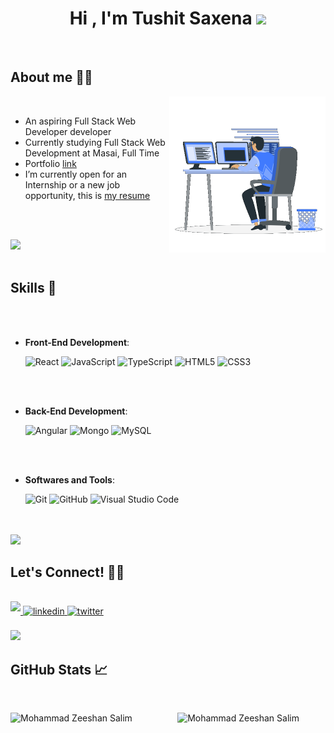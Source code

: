 <h1 align="center"><b>Hi , I'm Tushit Saxena </b><img src="https://media.giphy.com/media/hvRJCLFzcasrR4ia7z/giphy.gif" width="35"></h1>

<br>



	
## **About me 👋🏻**

<picture> <img align="right" src="https://github.com/0xAbdulKhalid/0xAbdulKhalid/raw/main/assets/mdImages/Right_Side.gif" width = 250px></picture>

<br>

- An aspiring Full Stack Web Developer developer
- Currently studying Full Stack Web Development at Masai, Full Time
- Portfolio [link](https://salimzeeshan.github.io/portfolio/)
- I’m currently open for an Internship or a new job opportunity, this is [my resume](https://drive.google.com/file/d/13RMS0TwUEnhKzNZ5w0O8lWK8NElLq4PS/view?usp=share_link)

<br><br>

<img src="https://user-images.githubusercontent.com/73097560/115834477-dbab4500-a447-11eb-908a-139a6edaec5c.gif"><br><br>

<div align="left">

## <b>Skills 🧠</b>
<br>

<br>   
    
- **Front-End Development**:

   ![React](https://img.shields.io/badge/React%20-61DBFB?style=for-the-badge&logo=react&logoColor=black)
   ![JavaScript](https://img.shields.io/badge/JavaScript%20-%23F7DF1E.svg?style=for-the-badge&logo=javascript&logoColor=black)
   ![TypeScript](https://img.shields.io/badge/TypeScript%20-3077C4?style=for-the-badge&logo=typescript&logoColor=white)
   ![HTML5](https://img.shields.io/badge/HTML5%20-%23E34F26.svg?style=for-the-badge&logo=html5&logoColor=white)
   ![CSS3](https://img.shields.io/badge/CSS%20-%231572B6.svg?style=for-the-badge&logo=css3&logoColor=white)

<br>
	
<br>   
    
- **Back-End Development**:

   ![Angular](https://img.shields.io/badge/Angular%20-E23236?style=for-the-badge&logo=angular&logoColor=white)
   ![Mongo](https://img.shields.io/badge/MongoDB%20-3e9c38?style=for-the-badge&logo=mongodb&logoColor=white)
   ![MySQL](https://img.shields.io/badge/MySQL%20-5382a0?style=for-the-badge&logo=mysql&logoColor=white)

<br>
    
<br>

- **Softwares and Tools**:

    ![Git](https://img.shields.io/badge/git-%23F05033.svg?style=for-the-badge&logo=git&logoColor=white)
    ![GitHub](https://img.shields.io/badge/github-%23121011.svg?style=for-the-badge&logo=github&logoColor=white)
    ![Visual Studio Code](https://img.shields.io/badge/Visual%20Studio%20Code-0078d7.svg?style=for-the-badge&logo=visual-studio-code&logoColor=white)

<br>

<br>
<img src="https://user-images.githubusercontent.com/73097560/115834477-dbab4500-a447-11eb-908a-139a6edaec5c.gif">
<br>

## <b>Let's Connect! 🤝🏻</b>
<br>
<div align='left'>
	
<a href="mailto:zeeshansalim541@gmail.com" target="_blank">
<img src="https://img.shields.io/badge/gmail -%23EA4335.svg?style=for-the-badge&logo=gmail&logoColor=white" t=mail style="margin-bottom: 5px;" />
</a>

<a href="https://www.linkedin.com/in/zeeshan-salim-5167ba173/" target="_blank">
<img src="https://img.shields.io/badge/linkedin -%2300acee.svg?color=405DE6&style=for-the-badge&logo=linkedin&logoColor=white" alt=linkedin style="margin-bottom: 5px;"/>
</a>

<a href="https://twitter.com/zeeshansalim_" target="_blank">
<img src="https://img.shields.io/badge/twitter  -%2300acee.svg?color=1DA1F2&style=for-the-badge&logo=twitter&logoColor=white" alt=twitter style="margin-bottom: 5px;"/>
</a>

</div>
</div>

<br>
<img src="https://user-images.githubusercontent.com/73097560/115834477-dbab4500-a447-11eb-908a-139a6edaec5c.gif">
<br>

## <b>GitHub Stats 📈</b>

<br>

<div>
  <p>
    <img
      align="left" width="47%" 
      src="https://github-readme-stats.vercel.app/api/top-langs?username=salimzeeshan&show_icons=true&locale=en&layout=compact"
      alt="Mohammad Zeeshan Salim"
    />
  </p>
  <p>
    &nbsp;<img
      align="right" width="47%" 
      src="https://github-readme-stats.vercel.app/api?username=salimzeeshan&show_icons=true&locale=en"
      alt="Mohammad Zeeshan Salim"
    />
  </p>
</div>

